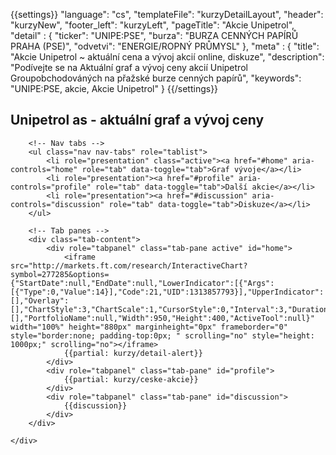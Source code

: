 {{settings}}
"language": "cs",
"templateFile": "kurzyDetailLayout",
"header": "kurzyNew",
"footer_left": "kurzyLeft",
"pageTitle": "Akcie Unipetrol",
"detail" : {
    "ticker": "UNIPE:PSE",
    "burza": "BURZA CENNÝCH PAPÍRŮ PRAHA (PSE)",
    "odvetvi": "ENERGIE/ROPNÝ PRŮMYSL"
},
"meta" : {
    "title": "Akcie Unipetrol ~ aktuální cena a vývoj akcií online, diskuze",
    "description": "Podívejte se na Aktuální graf a vývoj ceny akcií Unipetrol Groupobchodováných na přažské burze cenných papírů",
    "keywords": "UNIPE:PSE, akcie, Akcie Unipetrol"
}
{{/settings}}

<h2>Unipetrol as - aktuální graf a vývoj ceny</h2>
        
<div id="mainBox">
    <div>

        <!-- Nav tabs -->
        <ul class="nav nav-tabs" role="tablist">
            <li role="presentation" class="active"><a href="#home" aria-controls="home" role="tab" data-toggle="tab">Graf vývoje</a></li>
            <li role="presentation"><a href="#profile" aria-controls="profile" role="tab" data-toggle="tab">Další akcie</a></li>            
            <li role="presentation"><a href="#discussion" aria-controls="discussion" role="tab" data-toggle="tab">Diskuze</a></li>            
        </ul>

        <!-- Tab panes -->
        <div class="tab-content">
            <div role="tabpanel" class="tab-pane active" id="home">
                <iframe src="http://markets.ft.com/research/InteractiveChart?symbol=277285&options={"StartDate":null,"EndDate":null,"LowerIndicator":[{"Args":[{"Type":0,"Value":14}],"Code":21,"UID":1313857793}],"UpperIndicator":[],"Overlay":[],"ChartStyle":3,"ChartScale":1,"CursorStyle":0,"Interval":3,"Duration":1,"Comparison":[],"PortfolioName":null,"Width":950,"Height":400,"ActiveTool":null}" width="100%" height="880px" marginheight="0px" frameborder="0" style="border:none; padding-top:0px; " scrolling="no" style="height: 1000px;" scrolling="no"></iframe>
                {{partial: kurzy/detail-alert}}
            </div>
            <div role="tabpanel" class="tab-pane" id="profile">
                {{partial: kurzy/ceske-akcie}}
            </div>
            <div role="tabpanel" class="tab-pane" id="discussion">
                {{discussion}}
            </div>
        </div>

    </div>
</div>